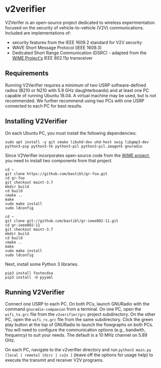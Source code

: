 # v2verifier
V2Verifer is an open-source project dedicated to wireless experimentation
focused on the security of vehicle-to-vehicle (V2V) communications.
Included are implementations of:
- security features from the IEEE 1609.2 standard for V2V security
- WAVE Short Message Protocol (IEEE 1609.3)
-  Dedicated Short Range Communication (DSRC) - adapted from 
the [WiME Project's](http://dx.doi.org/10.1109/TMC.2017.2751474)
IEEE 802.11p transceiver 

## Requirements
Running V2Verifier requires a minimum of two USRP software-defined radios (B210 or N210 with 5.9 GHz daughterboards) and at least one PC capable of running Ubuntu 18.04. A virtual machine may be used, but is not recommended. We further recommend using two PCs with one USRP connected to each PC for best results.


## Installing V2Verifier
On each Ubuntu PC, you must install the following dependencies:

	sudo apt install -y git cmake libuhd-dev uhd-host swig libgmp3-dev python3-pip python3-tk python3-pil python3-pil.imagetk gnuradio

Since V2Verifier incorporates open-source code from the [WiME project](https://www.wime-project.net/), 
you need to install two components from that project.  
    
    cd ~
    git clone https://github.com/bastibl/gr-foo.git
    cd gr-foo
    git checkout maint-3.7
    mkdir build
    cd build
    cmake ..
    make
    sudo make install
    sudo ldconfig

	cd ~
	git clone git://github.com/bastibl/gr-ieee802-11.git
	cd gr-ieee802-11
	git checkout maint-3.7
	mkdir build
	cd build
	cmake ..
	make
	sudo make install
	sudo ldconfig
		
Next, install some Python 3 libraries.

	pip3 install fastecdsa
	pip3 install -U pyyaml

## Running V2Verifier
Connect one USRP to each PC. On both PCs, launch GNURadio with the command `gnuradio-companion` from a terminal. On one PC, open the `wifi_tx.grc` file from the `v2verifier/grc` project subdirectory. On the other PC, open the `wifi_rx.grc` file from the same subdirectory. Click the green play button at the top of GNURadio to launch the flowgraphs on both PCs. You will need to configure the communication options (e.g., bandwith, frequency) to suit your needs. The default is a 10 MHz channel on 5.89 GHz.

On each PC, navigate to the v2verifier directory and run `python3 main.py [local | remote] [dsrc | cv2x ]` (leave off the options for usage help) to execute the transmit and receiver V2V programs.

